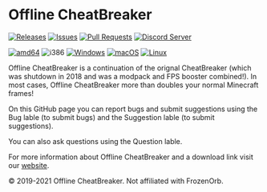 # Offline CheatBreaker

[![Releases](https://img.shields.io/github/release/Offline-CheatBreaker/Client.svg)](https://github.com/Offline-Cheatbreaker/Client/releases)
[![Issues](https://img.shields.io/github/issues/Offline-CheatBreaker/Client)](https://github.com/Offline-CheatBreaker/Client/issues)
[![Pull Requests](https://img.shields.io/github/issues-pr/Offline-CheatBreaker/Client)](https://github.com/Offline-CheatBreaker/Client/pulls)
<a href="https://discord.offlinecheatbreaker.com"><img src="https://discordapp.com/api/guilds/633325309395206156/widget.png?style=shield" alt="Discord Server"></a>

[![amd64](https://img.shields.io/badge/amd64-yes-green.svg)](https://offlinecheatbreaker.com/download/)
![i386](https://img.shields.io/badge/i386-no-red.svg)
[![Windows](https://img.shields.io/badge/Windows-yes-green.svg)](https://github.com/Offline-CheatBreaker/Client/wiki/Windows-installation-instructions)
[![macOS](https://img.shields.io/badge/macOS-yes-green.svg)](https://github.com/Offline-CheatBreaker/Client/wiki/MacOS-installation-instructions)
[![Linux](https://img.shields.io/badge/Linux-yes-green.svg)](https://github.com/Offline-CheatBreaker/Client/wiki/Linux-(Other)-installation-instructions)

Offline CheatBreaker is a continuation of the orignal CheatBreaker (which was shutdown in 2018 and was a modpack and FPS booster combined!). In most cases, Offline CheatBreaker more than doubles your normal Minecraft frames!

On this GitHub page you can report bugs and submit suggestions using the Bug lable (to submit bugs) and the Suggestion lable (to submit suggestions).

You can also ask questions using the Question lable.

For more information about Offline CheatBreaker and a download link visit our [website](https://OfflineCheatBreaker.com).


© 2019-2021 Offline CheatBreaker. Not affiliated with FrozenOrb.
